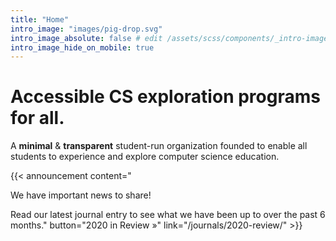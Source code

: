 ```yaml
---
title: "Home"
intro_image: "images/pig-drop.svg"
intro_image_absolute: false # edit /assets/scss/components/_intro-image.scss for full control
intro_image_hide_on_mobile: true
---
```


# Accessible CS exploration programs for all.

A **minimal** & **transparent** student-run organization founded to enable all students to experience and explore computer science education. 

<!-- Announcement Block -->
{{< announcement content="<p class='title'>We have important news to share!</p> Read our latest journal entry to see what we have been up to over the past 6 months." button="2020 in Review »" link="/journals/2020-review/" >}}